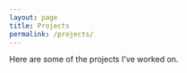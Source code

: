 ```yaml
---
layout: page
title: Projects
permalink: /projects/
---
```


Here are some of the projects I've worked on.

